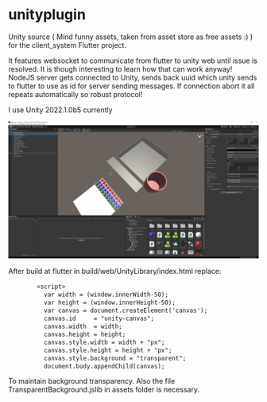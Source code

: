 # unityplugin

Unity source ( Mind funny assets, taken from asset store as free assets :) ) for the client_system Flutter project.

It features websocket to communicate from flutter to unity web until issue is resolved. It is though interesting to learn how that can work anyway!
NodeJS server gets connected to Unity, sends back uuid which unity sends to flutter to use as id for server sending messages.
If connection abort it all repeats automatically so robust protocol!

I use Unity 2022.1.0b5 currently

![Editor Image](unity.jpg?raw=true "Server Database")

After build at flutter in build/web/UnityLibrary/index.html replace:
<canvas id="unity-canvas" width=960 height=600 style="width: 960px; height: 600px; background: #231F20"></canvas>
    <script src="Build/UnityLibrary.loader.js"></script>
            <script>
 
  with
  
 <script src="Build/UnityLibrary.loader.js"></script>
            <script>
              var width = (window.innerWidth-50);
              var height = (window.innerHeight-50);
              var canvas = document.createElement('canvas');
              canvas.id     = "unity-canvas";
              canvas.width  = width;
              canvas.height = height;
              canvas.style.width = width + "px";
              canvas.style.height = height + "px";
              canvas.style.background = "transparent";
              document.body.appendChild(canvas);

To maintain background transparency. Also the file TransparentBackground.jslib in assets folder is necessary.          
